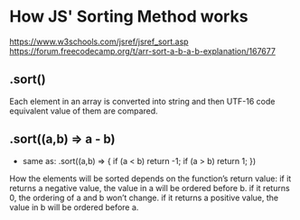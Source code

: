 # How JS' Sorting Method works
https://www.w3schools.com/jsref/jsref_sort.asp
https://forum.freecodecamp.org/t/arr-sort-a-b-a-b-explanation/167677

## .sort()
Each element in an array is converted into string and then UTF-16 code equivalent value of them are compared.

## .sort((a,b) => a - b) 
* same as:
  .sort((a,b) => {
    if (a < b) return -1;
    if (a > b) return 1;
  })

How the elements will be sorted depends on the function’s return value:
if it returns a negative value, the value in a will be ordered before b.
if it returns 0, the ordering of a and b won’t change.
if it returns a positive value, the value in b will be ordered before a.

